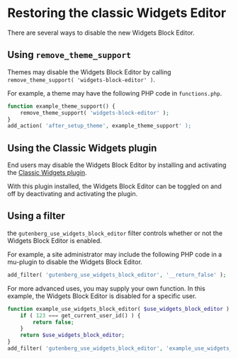 # Restoring the classic Widgets Editor

There are several ways to disable the new Widgets Block Editor.

## Using `remove_theme_support`

Themes may disable the Widgets Block Editor by calling `remove_theme_support( 'widgets-block-editor' )`.

For example, a theme may have the following PHP code in `functions.php`.

```php
function example_theme_support() {
	remove_theme_support( 'widgets-block-editor' );
}
add_action( 'after_setup_theme', example_theme_support' );
```

## Using the Classic Widgets plugin

End users may disable the Widgets Block Editor by installing and activating the [Classic Widgets plugin](https://wordpress.org/plugins/classic-widgets/).

With this plugin installed, the Widgets Block Editor can be toggled on and off by deactivating and activating the plugin.

## Using a filter

the `gutenberg_use_widgets_block_editor` filter controls whether or not the Widgets Block Editor is enabled.

For example, a site administrator may include the following PHP code in a mu-plugin to disable the Widgets Block Editor.

```php
add_filter( 'gutenberg_use_widgets_block_editor', '__return_false' );
```

For more advanced uses, you may supply your own function. In this example, the Widgets Block Editor is disabled for a specific user.

```php
function example_use_widgets_block_editor( $use_widgets_block_editor ) {
	if ( 123 === get_current_user_id() ) {
		return false;
	}
	return $use_widgets_block_editor;
}
add_filter( 'gutenberg_use_widgets_block_editor', 'example_use_widgets_block_editor' );
```
